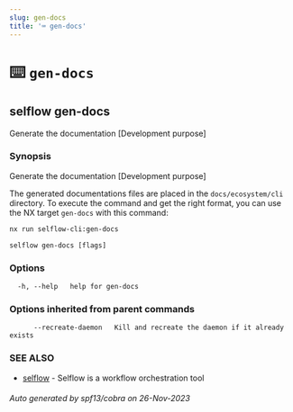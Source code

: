 ```yaml
---
slug: gen-docs
title: '⌨ gen-docs'
---
```


# ⌨️ `gen-docs`

## selflow gen-docs

Generate the documentation [Development purpose]

### Synopsis

Generate the documentation [Development purpose]

The generated documentations files are placed in the `docs/ecosystem/cli` directory.
To execute the command and get the right format, you can use the NX target `gen-docs` with this command:

```bash
nx run selflow-cli:gen-docs
```

```
selflow gen-docs [flags]
```

### Options

```
  -h, --help   help for gen-docs
```

### Options inherited from parent commands

```
      --recreate-daemon   Kill and recreate the daemon if it already exists
```

### SEE ALSO

- [selflow](selflow.md) - Selflow is a workflow orchestration tool

###### Auto generated by spf13/cobra on 26-Nov-2023
